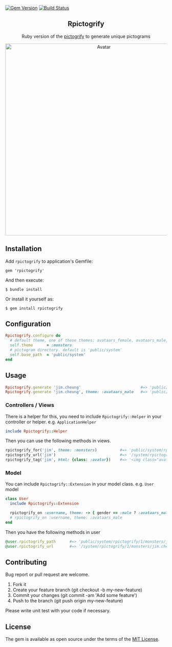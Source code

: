 [![Gem Version](https://badge.fury.io/rb/rpictogrify.svg)](https://badge.fury.io/rb/rpictogrify)
[![Build Status](https://travis-ci.org/jinhucheung/rpictogrify.svg?branch=master)](https://travis-ci.org/jinhucheung/rpictogrify)

<p align="center">
  <h2 align="center">Rpictogrify</h2>
  <p align="center">Ruby version of the <a href="https://github.com/luciorubeens/pictogrify">pictogrify</a> to generate unique pictograms</p>
</p>

<p align="center"><img src="https://i.imgur.com/V7WcroX.png" width="600px" alt="Avatar"></p>

## Installation

Add `rpictogrify` to application's Gemfile:

```
gem 'rpictogrify'
```

And then execute:

```
$ bundle install
```

Or install it yourself as:

```
$ gem install rpictogrify
```

## Configuration

```ruby
Rpictogrify.configure do
  # default theme, one of these themes: avataars_female, avataars_male, male_flat, monsters. default is :monsters
  self.theme      = :monsters
  # pictogram directory. default is 'public/system'
  self.base_path  = 'public/system'
end
```

## Usage

```ruby
Rpictogrify.generate 'jim.cheung'                          #=> 'public/system/rpictogrify/1/monsters/jim.cheung-1512422874962937463.svg'
Rpictogrify.generate 'jim.cheung', theme: :avataars_male   #=> 'public/system/rpictogrify/1/avataars_male/jim.cheung-2935966159678137421.svg'
```

### Controllers / Views

There is a helper for this, you need to include `Rpictogrify::Helper` in your controller or helper. e.g. `ApplicationHelper`

```ruby
include Rpictogrify::Helper
```

Then you can use the following methods in views.

```ruby
rpictogrify_for('jim', theme: :monsters)          #=> 'public/system/rpictogrify/1/monsters/jim.cheung-1512422874962937463.svg'
rpictogrify_url('jim')                            #=> '/system/rpictogrify/1/monsters/jim.cheung-1512422874962937463.svg'
rpictogrify_tag('jim', html: {class: :avatar})    #=> '<img class="avatar" src="/system/rpictogrify/1/monsters/jim.cheung-1512422874962937463.svg" alt="jim" />'
```

### Model

You can include `Rpictogrify::Extension` in your model class. e.g. `User` model

```ruby
class User
  include Rpictogrify::Extension

  rpictogrify_on :username, theme: -> { gender == :male ? :avataars_male : :avataars_female }
  # rpictogrify_on :username, theme: :avataars_male
end
```

Then you have the following methods in user

```ruby
@user.rpictogrify_path      #=> 'public/system/rpictogrify/1/monsters/jim.cheung-1512422874962937463.svg'
@user.rpictogrify_url       #=> '/system/rpictogrify/1/monsters/jim.cheung-1512422874962937463.svg'
```

## Contributing

Bug report or pull request are welcome.

1. Fork it
2. Create your feature branch (git checkout -b my-new-feature)
3. Commit your changes (git commit -am 'Add some feature')
4. Push to the branch (git push origin my-new-feature)

Please write unit test with your code if necessary.

## License

The gem is available as open source under the terms of the [MIT License](MIT-LICENSE).
